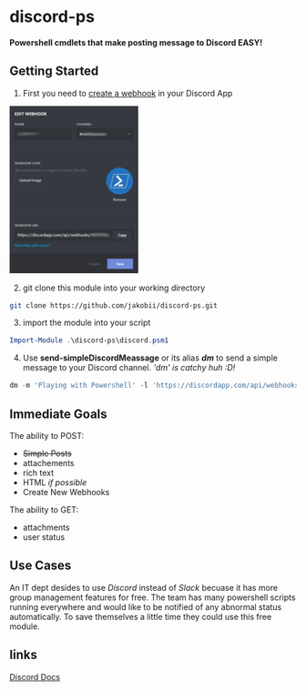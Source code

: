 # discord-ps
#### Powershell cmdlets that make posting message to Discord EASY!


## Getting Started
1) First you need to [create a webhook](https://support.discordapp.com/hc/en-us/articles/228383668-Intro-to-Webhooks) in your Discord App


       
![Blah](https://github.com/jakobii/discord-ps/blob/master/examples/pics/discordwebhookui.jpg?raw=true "Dicord UI")


2) git clone this module into your working directory
```bash
git clone https://github.com/jakobii/discord-ps.git
```


3) import the module into your script
```powershell
Import-Module .\discord-ps\discord.psm1
```


4) Use **send-simpleDiscordMeassage** or its alias ***dm*** to send a simple message to your Discord channel. 
*'dm' is catchy huh :D!* 
```powershell
dm -m 'Playing with Powershell' -l 'https://discordapp.com/api/webhooks/<channel_id>/<token>'
```


## Immediate Goals

The ability to POST:
- <strike>Simple Posts</strike>
- attachements
- rich text
- HTML *if possible*
- Create New Webhooks


The ability to GET:
- attachments
- user status



## Use Cases
An IT dept desides to use *Discord* instead of *Slack* becuase it has more group management features for free. The team has many powershell scripts running everywhere and would like to be notified of any abnormal status automatically. To save themselves a little time they could use this free module.



## links
[Discord Docs](https://discordapp.com/developers/docs/intro)